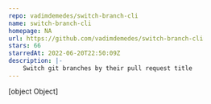 ```yaml
---
repo: vadimdemedes/switch-branch-cli
name: switch-branch-cli
homepage: NA
url: https://github.com/vadimdemedes/switch-branch-cli
stars: 66
starredAt: 2022-06-20T22:50:09Z
description: |-
    Switch git branches by their pull request title
---
```


[object Object]
